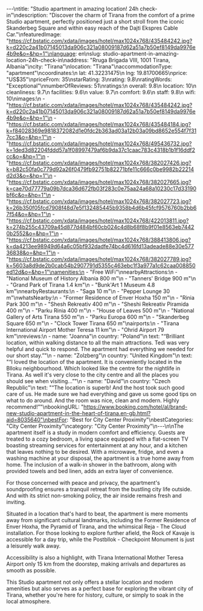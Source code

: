 ---\ntitle: "Studio apartment in amazing location! 24h check-in"\ndescription: "Discover the charm of Tirana from the comfort of a prime Studio apartment, perfectly positioned just a short stroll from the iconic Skanderbeg Square and within easy reach of the Dajti Ekspres Cable Car."\nfeaturedImage: "https://cf.bstatic.com/xdata/images/hotel/max1024x768/435484242.jpg?k=d220c2a41b07145013da906c321a08009187d62a51a7b50ef8149da9976e4b9e&o=&hp=1"\nlanguage: en\nslug: studio-apartment-in-amazing-location-24h-check-in\naddress: "Rruga Brigada VIII, 1001 Tirana, Albania"\ncity: "Tirana"\nlocation: "Tirana"\naccommodationType: "apartment"\ncoordinates:\n  lat: 41.32231475\n  lng: 19.81700665\nprice: "US$35"\npriceFrom: 35\nstarRating: 3\nrating: 9.8\nratingWords: "Exceptional"\nnumberOfReviews: 51\nratings:\n  overall: 9.8\n  location: 10\n  cleanliness: 9.7\n  facilities: 9.6\n  value: 9.7\n  comfort: 9.6\n  staff: 9.8\n  wifi: 10\nimages:\n  - "https://cf.bstatic.com/xdata/images/hotel/max1024x768/435484242.jpg?k=d220c2a41b07145013da906c321a08009187d62a51a7b50ef8149da9976e4b9e&o=&hp=1"\n  - "https://cf.bstatic.com/xdata/images/hotel/max1024x768/435484184.jpg?k=f84028369e9818372082d1e0fdc2b363ad03a12b03a09bd8652e554f7f317cc3&o=&hp=1"\n  - "https://cf.bstatic.com/xdata/images/hotel/max1024x768/495436732.jpg?k=1ded3d82204fddd57a1f08997479af6b9da37c1caac783c4318b1b1f16ddf2cc&o=&hp=1"\n  - "https://cf.bstatic.com/xdata/images/hotel/max1024x768/382027426.jpg?k=b82c50fa0c779d92a26f0479fb92751b82271bfe11c666c0be9982b22214d2d3&o=&hp=1"\n  - "https://cf.bstatic.com/xdata/images/hotel/max1024x768/382027665.jpg?k=cae70d77779a09b7dca36d672fb03f283c0e75aa24a68a10230c17d33190bf6c&o=&hp=1"\n  - "https://cf.bstatic.com/xdata/images/hotel/max1024x768/382027723.jpg?k=26b350f05fcd7908f48d7e5f132485445b9358b4d6b45fcf9576760b2bb67f54&o=&hp=1"\n  - "https://cf.bstatic.com/xdata/images/hotel/max1024x768/422013811.jpg?k=274b255c43709a45d877d484bf60cb024c4d8b68f8b9f01e8563eb74420b2552&o=&hp=1"\n  - "https://cf.bstatic.com/xdata/images/hotel/max1024x768/388413806.jpg?k=da4213ee98949d64a6c05bf932dadfe74bc4d616fd13adeade88e30e57736838&o=&hp=1"\n  - "https://cf.bstatic.com/xdata/images/hotel/max1024x768/382027789.jpg?k=5603a8d9de2b0cab54b2907791d5355c463ebc1f3a977a1c62caa008850ed12d&o=&hp=1"\namenities:\n  - "Free WiFi"\nnearbyAttractions:\n  - "National Museum of History Albania 800 m"\n  - "Tanners' Bridge 900 m"\n  - "Grand Park of Tirana 1.4 km"\n  - "Bunk'Art 1 Museum 4.8 km"\nnearbyRestaurants:\n  - "Saga 10 m"\n  - "Pepper Lounge 30 m"\nwhatsNearby:\n  - "Former Residence of Enver Hoxha 150 m"\n  - "Rinia Park 300 m"\n  - "Shesh Rekreativ 400 m"\n  - "Sheshi Rekreativ Piramida 400 m"\n  - "Parku Rinia 400 m"\n  - "House of Leaves 500 m"\n  - "National Gallery of Arts Tirana 550 m"\n  - "Parku Europa 600 m"\n  - "Skanderbeg Square 650 m"\n  - "Clock Tower Tirana 650 m"\nairports:\n  - "Tirana International Airport Mother Teresa 11 km"\n  - "Ohrid Airport 79 km"\nreviews:\n  - name: "Joanna"\n    country: "Poland"\n    text: "“Brilliant location, within walking distance to all the main attractions. Tedi was very helpful and quick to respond. The apartment had everything we needed for our short stay.”"\n  - name: "Zolzberg"\n    country: "United Kingdom"\n    text: "“I loved the location of the apartment. It is conveniently located in the Blloku neighbourhood. Which looked like the centre for the nightlife in Tirana. As well it's very close to the city centre and all the places you should see when visiting...”"\n  - name: "David"\n    country: "Czech Republic"\n    text: "“The location is superb! And the host took such good care of us. He made sure we had everything and gave us some good tips on what to do around. And the room was nice, clean and modern. Highly recommend!”"\nbookingURL: "https://www.booking.com/hotel/al/brand-new-studio-apartment-in-the-heart-of-tirana.en-gb.html?aid=8035640"\nbestFor: "Best for City Center Proximity"\nbestCategories: "City Center Proximity"\ncategory: "City Center Proximity"\n---\n\nThe apartment itself is a study in modern comfort and efficiency. Guests are treated to a cozy bedroom, a living space equipped with a flat-screen TV boasting streaming services for entertainment at any hour, and a kitchen that leaves nothing to be desired. With a microwave, fridge, and even a washing machine at your disposal, the apartment is a true home away from home. The inclusion of a walk-in shower in the bathroom, along with provided towels and bed linen, adds an extra layer of convenience.

For those concerned with peace and privacy, the apartment's soundproofing ensures a tranquil retreat from the bustling city life outside. And with its strict non-smoking policy, the air inside remains fresh and inviting.

Situated in a location that's hard to beat, the apartment is mere moments away from significant cultural landmarks, including the Former Residence of Enver Hoxha, the Pyramid of Tirana, and the whimsical Reja - The Cloud installation. For those looking to explore further afield, the Rock of Kavaje is accessible for a day trip, while the Postbllok - Checkpoint Monument is just a leisurely walk away.

Accessibility is also a highlight, with Tirana International Mother Teresa Airport only 15 km from the doorstep, making arrivals and departures as smooth as possible.

This Studio apartment not only offers a stellar location and modern amenities but also serves as a perfect base for exploring the vibrant city of Tirana, whether you're here for history, culture, or simply to soak in the local atmosphere.